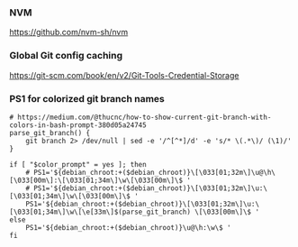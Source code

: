 ### NVM

https://github.com/nvm-sh/nvm

### Global Git config caching

https://git-scm.com/book/en/v2/Git-Tools-Credential-Storage

### PS1 for colorized git branch names

```
# https://medium.com/@thucnc/how-to-show-current-git-branch-with-colors-in-bash-prompt-380d05a24745
parse_git_branch() {
    git branch 2> /dev/null | sed -e '/^[^*]/d' -e 's/* \(.*\)/ (\1)/'
}

if [ "$color_prompt" = yes ]; then
    # PS1='${debian_chroot:+($debian_chroot)}\[\033[01;32m\]\u@\h\[\033[00m\]:\[\033[01;34m\]\w\[\033[00m\]\$ '
    # PS1='${debian_chroot:+($debian_chroot)}\[\033[01;32m\]\u:\[\033[01;34m\]\w\[\033[00m\]\$ '
    PS1='${debian_chroot:+($debian_chroot)}\[\033[01;32m\]\u:\[\033[01;34m\]\w\[\e[33m\]$(parse_git_branch) \[\033[00m\]\$ '
else
    PS1='${debian_chroot:+($debian_chroot)}\u@\h:\w\$ '
fi
```
